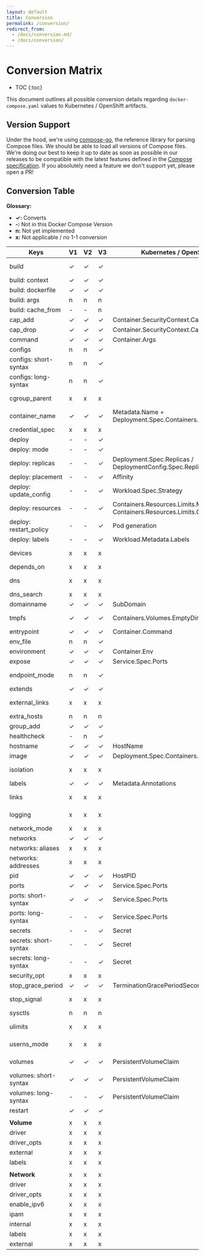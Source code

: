 ```yaml
---
layout: default
title: Conversion
permalink: /conversion/
redirect_from: 
  - /docs/conversion.md/
  - /docs/conversion/
---
```


# Conversion Matrix

- TOC
  {:toc}

This document outlines all possible conversion details regarding `docker-compose.yaml` values to Kubernetes / OpenShift artifacts.

## Version Support

Under the hood, we're using [compose-go](https://github.com/compose-spec/compose-go), the reference library for parsing Compose files. We should be able to load all versions of Compose files.
We're doing our best to keep it up to date as soon as possible in our releases to be compatible with the latest features defined in the [Compose specification](https://github.com/compose-spec/compose-spec/blob/master/spec.md). If you absolutely need a feature we don't support yet, please open a PR!

## Conversion Table

**Glossary:**

- **✓:** Converts
- **-:** Not in this Docker Compose Version
- **n:** Not yet implemented
- **x:** Not applicable / no 1-1 conversion

| Keys                   | V1 | V2 | V3 | Kubernetes / OpenShift                                               | Notes                                                                                                                             |
| ---------------------- | -- | -- | -- | -------------------------------------------------------------------- | --------------------------------------------------------------------------------------------------------------------------------- |
| build                  | ✓  | ✓  | ✓  |                                                                      | Builds/Pushes to Docker repository. See [user guide on build and push image](https://kompose.io/user-guide/#build-and-push-image) |
| build: context         | ✓  | ✓  | ✓  |                                                                      |                                                                                                                                   |
| build: dockerfile      | ✓  | ✓  | ✓  |                                                                      |                                                                                                                                   |
| build: args            | n  | n  | n  |                                                                      |                                                                                                                                   |
| build: cache_from      | -  | -  | n  |                                                                      |                                                                                                                                   |
| cap_add                | ✓  | ✓  | ✓  | Container.SecurityContext.Capabilities.Add                           |                                                                                                                                   |
| cap_drop               | ✓  | ✓  | ✓  | Container.SecurityContext.Capabilities.Drop                          |                                                                                                                                   |
| command                | ✓  | ✓  | ✓  | Container.Args                                                       |                                                                                                                                   |
| configs                | n  | n  | ✓  |                                                                      |                                                                                                                                   |
| configs: short-syntax  | n  | n  | ✓  |                                                                      | Only create configMap                                                                                                             |
| configs: long-syntax   | n  | n  | ✓  |                                                                      | If target path is /, ignore this and only create configMap                                                                        |
| cgroup_parent          | x  | x  | x  |                                                                      | Not supported within Kubernetes. See issue https://github.com/kubernetes/kubernetes/issues/11986                                  |
| container_name         | ✓  | ✓  | ✓  | Metadata.Name + Deployment.Spec.Containers.Name                      |                                                                                                                                   |
| credential_spec        | x  | x  | x  |                                                                      | Only applicable to Windows containers                                                                                             |
| deploy                 | -  | -  | ✓  |                                                                      |                                                                                                                                   |
| deploy: mode           | -  | -  | ✓  |                                                                      |                                                                                                                                   |
| deploy: replicas       | -  | -  | ✓  | Deployment.Spec.Replicas / DeploymentConfig.Spec.Replicas            |                                                                                                                                   |
| deploy: placement      | -  | -  | ✓  | Affinity                                                             |                                                                                                                                   |
| deploy: update_config  | -  | -  | ✓  | Workload.Spec.Strategy                                               | Deployment / DeploymentConfig                                                                                                     |
| deploy: resources      | -  | -  | ✓  | Containers.Resources.Limits.Memory / Containers.Resources.Limits.CPU | Support for memory as well as cpu                                                                                                 |
| deploy: restart_policy | -  | -  | ✓  | Pod generation                                                       | This generated a Pod, see the [user guide on restart](http://kompose.io/user-guide/#restart)                                      |
| deploy: labels         | -  | -  | ✓  | Workload.Metadata.Labels                                             | Only applied to workload resource                                                                                                 |
| devices                | x  | x  | x  |                                                                      | Not supported within Kubernetes, See issue https://github.com/kubernetes/kubernetes/issues/5607                                   |
| depends_on             | x  | x  | x  |                                                                      |                                                                                                                                   |
| dns                    | x  | x  | x  |                                                                      | Not used within Kubernetes. Kubernetes uses a managed DNS server                                                                  |
| dns_search             | x  | x  | x  |                                                                      | See `dns` key                                                                                                                     |
| domainname             | ✓  | ✓  | ✓  | SubDomain                                                            |                                                                                                                                   |
| tmpfs                  | ✓  | ✓  | ✓  | Containers.Volumes.EmptyDir                                          | Creates emptyDirvolume with medium set to Memory & mounts given directory inside container                                        |
| entrypoint             | ✓  | ✓  | ✓  | Container.Command                                                    |                                                                                                                                   |
| env_file               | n  | n  | ✓  |                                                                      |                                                                                                                                   |
| environment            | ✓  | ✓  | ✓  | Container.Env                                                        |                                                                                                                                   |
| expose                 | ✓  | ✓  | ✓  | Service.Spec.Ports                                                   |                                                                                                                                   |
| endpoint_mode          | n  | n  | ✓  |                                                                      | If endpoint_mode=vip, the created Service will be forced to set to NodePort type                                                  |
| extends                | ✓  | ✓  | ✓  |                                                                      | Extends by utilizing the same image supplied                                                                                      |
| external_links         | x  | x  | x  |                                                                      | Kubernetes uses a flat-structure for all containers and thus external_links does not have a 1-1 conversion                        |
| extra_hosts            | n  | n  | n  |                                                                      |                                                                                                                                   |
| group_add              | ✓  | ✓  | ✓  |                                                                      |                                                                                                                                   |
| healthcheck            | -  | n  | ✓  |                                                                      |                                                                                                                                   |
| hostname               | ✓  | ✓  | ✓  | HostName                                                             |                                                                                                                                   |
| image                  | ✓  | ✓  | ✓  | Deployment.Spec.Containers.Image                                     |                                                                                                                                   |
| isolation              | x  | x  | x  |                                                                      | Not applicable as this applies to Windows with HyperV support                                                                     |
| labels                 | ✓  | ✓  | ✓  | Metadata.Annotations                                                 |                                                                                                                                   |
| links                  | x  | x  | x  |                                                                      | All containers in the same pod are accessible in Kubernetes                                                                       |
| logging                | x  | x  | x  |                                                                      | Kubernetes has built-in logging support at the node-level                                                                         |
| network_mode           | x  | x  | x  |                                                                      | Kubernetes uses its own cluster networking                                                                                        |
| networks               | ✓  | ✓  | ✓  |                                                                      | See `networks` key                                                                                                                |
| networks: aliases      | x  | x  | x  |                                                                      | See `networks` key                                                                                                                |
| networks: addresses    | x  | x  | x  |                                                                      | See `networks` key                                                                                                                |
| pid                    | ✓  | ✓  | ✓  | HostPID                                                              |                                                                                                                                   |
| ports                  | ✓  | ✓  | ✓  | Service.Spec.Ports                                                   |                                                                                                                                   |
| ports: short-syntax    | ✓  | ✓  | ✓  | Service.Spec.Ports                                                   |                                                                                                                                   |
| ports: long-syntax     | -  | -  | ✓  | Service.Spec.Ports                                                   |                                                                                                                                   |
| secrets                | -  | -  | ✓  | Secret                                                               | External Secret is not Supported                                                                                                  |
| secrets: short-syntax  | -  | -  | ✓  | Secret                                                               | External Secret is not Supported                                                                                                  |
| secrets: long-syntax   | -  | -  | ✓  | Secret                                                               | External Secret is not Supported                                                                                                  |
| security_opt           | x  | x  | x  |                                                                      | Kubernetes uses its own container naming scheme                                                                                   |
| stop_grace_period      | ✓  | ✓  | ✓  | TerminationGracePeriodSeconds                                        |                                                                                                                                   |
| stop_signal            | x  | x  | x  |                                                                      | Not supported within Kubernetes. See issue https://github.com/kubernetes/kubernetes/issues/30051                                  |
| sysctls                | n  | n  | n  |                                                                      |                                                                                                                                   |
| ulimits                | x  | x  | x  |                                                                      | Not supported within Kubernetes. See issue https://github.com/kubernetes/kubernetes/issues/3595                                   |
| userns_mode            | x  | x  | x  |                                                                      | Not supported within Kubernetes and ignored in Docker Compose Version 3                                                           |
| volumes                | ✓  | ✓  | ✓  | PersistentVolumeClaim                                                | Creates a PersistentVolumeClaim. Can only be created if there is already a PersistentVolume within the cluster                    |
| volumes: short-syntax  | ✓  | ✓  | ✓  | PersistentVolumeClaim                                                | Creates a PersistentVolumeClaim. Can only be created if there is already a PersistentVolume within the cluster                    |
| volumes: long-syntax   | -  | -  | ✓  | PersistentVolumeClaim                                                | Creates a PersistentVolumeClaim. Can only be created if there is already a PersistentVolume within the cluster                    |
| restart                | ✓  | ✓  | ✓  |                                                                      |                                                                                                                                   |
|                        |    |    |    |                                                                      |                                                                                                                                   |
| **Volume**             | x  | x  | x  |                                                                      |                                                                                                                                   |
| driver                 | x  | x  | x  |                                                                      |                                                                                                                                   |
| driver_opts            | x  | x  | x  |                                                                      |                                                                                                                                   |
| external               | x  | x  | x  |                                                                      |                                                                                                                                   |
| labels                 | x  | x  | x  |                                                                      |                                                                                                                                   |
|                        |    |    |    |                                                                      |                                                                                                                                   |
| **Network**            | x  | x  | x  |                                                                      |                                                                                                                                   |
| driver                 | x  | x  | x  |                                                                      |                                                                                                                                   |
| driver_opts            | x  | x  | x  |                                                                      |                                                                                                                                   |
| enable_ipv6            | x  | x  | x  |                                                                      |                                                                                                                                   |
| ipam                   | x  | x  | x  |                                                                      |                                                                                                                                   |
| internal               | x  | x  | x  |                                                                      |                                                                                                                                   |
| labels                 | x  | x  | x  |                                                                      |                                                                                                                                   |
| external               | x  | x  | x  |                                                                      |                                                                                                                                   |
